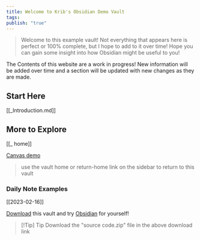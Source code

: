 ```yaml
---
title: Welcome to Krib's Obsidian Demo Vault
tags: 
publish: "true"
---
```



>Welcome to this example vault! Not everything that appears here is perfect or 100% complete, but I hope to add to it over time! Hope you can gain some insight into how Obsidian might be useful to you!

The Contents of this website are a work in progress! New information will be added over time and a section will be updated with new changes as they are made.



## Start Here
[[_Introduction.md]]


## More to Explore
[[_ home]]


[Canvas demo](https://demovault.kribbitt.cc/return-home.html)
> use the vault home or return-home link on the sidebar to return to this vault
### Daily Note Examples
[[2023-02-16]]


[Download](https://github.com/Kribbage/krib-demovault-quartz/releases) this vault and try [Obsidian](https://obsidian.md) for yourself!

>[!Tip] Tip
>Download the "source code.zip" file in the above download link
